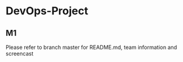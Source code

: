 # DevOps-Project
## M1 ##
Please refer to branch master for README.md, team information and screencast
